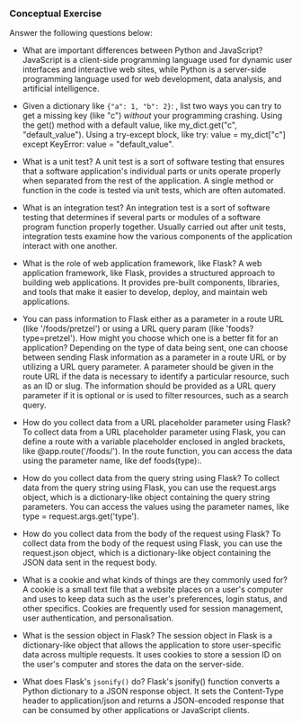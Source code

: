 ### Conceptual Exercise

Answer the following questions below:

- What are important differences between Python and JavaScript?
  JavaScript is a client-side programming language used for dynamic user interfaces and interactive web sites, 
  while Python is a server-side programming language used for web development, data analysis, and artificial intelligence.

- Given a dictionary like ``{"a": 1, "b": 2}``: , list two ways you
  can try to get a missing key (like "c") *without* your programming
  crashing.
  Using the get() method with a default value, like my_dict.get("c", "default_value").
  Using a try-except block, like try: value = my_dict["c"] except KeyError: value = "default_value".

- What is a unit test?
  A unit test is a sort of software testing that ensures that a software application's individual parts or units operate properly when 
  separated from the rest of the application. A single method or function in the code is tested via unit tests, which are often automated.

- What is an integration test?
  An integration test is a sort of software testing that determines if several parts or modules of a software program function properly together. 
  Usually carried out after unit tests, integration tests examine how the various components of the application interact with one another.

- What is the role of web application framework, like Flask?
  A web application framework, like Flask, provides a structured approach to building web applications. It provides pre-built components, libraries,
  and tools that make it easier to develop, deploy, and maintain web applications.

- You can pass information to Flask either as a parameter in a route URL
  (like '/foods/pretzel') or using a URL query param (like
  'foods?type=pretzel'). How might you choose which one is a better fit
  for an application?
  Depending on the type of data being sent, one can choose between sending Flask information as a parameter in a route URL or by utilizing a URL query parameter. A parameter should be given in the route URL if the data is necessary to identify a particular resource, such as an ID or slug. The information should be provided as a URL query parameter if it is optional or is used to filter resources, such as a search query.

- How do you collect data from a URL placeholder parameter using Flask?
  To collect data from a URL placeholder parameter using Flask, you can define a route with a variable placeholder enclosed in angled brackets, like
  @app.route('/foods/<type>'). In the route function, you can access the data using the parameter name, like def foods(type):.

- How do you collect data from the query string using Flask?
  To collect data from the query string using Flask, you can use the request.args object, which is a dictionary-like object containing the query string
  parameters. You can access the values using the parameter names, like type = request.args.get('type').

- How do you collect data from the body of the request using Flask?
  To collect data from the body of the request using Flask, you can use the request.json object, which is a dictionary-like object containing the JSON 
  data sent in the request body.

- What is a cookie and what kinds of things are they commonly used for?
  A cookie is a small text file that a website places on a user's computer and uses to keep data such as the user's preferences, login status, and other 
  specifics. Cookies are frequently used for session management, user authentication, and personalisation.

- What is the session object in Flask?
  The session object in Flask is a dictionary-like object that allows the application to store user-specific data across multiple requests. It uses cookies 
  to store a session ID on the user's computer and stores the data on the server-side.

- What does Flask's `jsonify()` do?
  Flask's jsonify() function converts a Python dictionary to a JSON response object. It sets the Content-Type header to application/json and returns a 
  JSON-encoded response that can be consumed by other applications or JavaScript clients.

